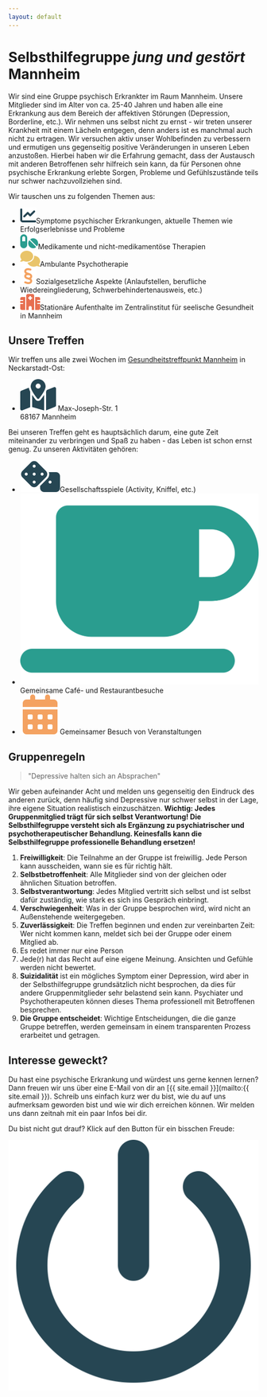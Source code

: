 ```yaml
---
layout: default
---
```


# Selbsthilfegruppe *jung und gestört* Mannheim

Wir sind eine Gruppe psychisch Erkrankter im Raum Mannheim. Unsere Mitglieder sind im Alter von ca. 25-40 Jahren und haben alle eine Erkrankung aus dem Bereich der affektiven Störungen (Depression, Borderline, etc.). Wir nehmen uns selbst nicht zu ernst - wir treten unserer Krankheit mit einem Lächeln entgegen, denn anders ist es manchmal auch nicht zu ertragen. Wir versuchen aktiv unser Wohlbefinden zu verbessern und ermutigen uns gegenseitig positive Veränderungen in unseren Leben anzustoßen. Hierbei haben wir die Erfahrung gemacht, dass der Austausch mit anderen Betroffenen sehr hilfreich sein kann, da für Personen ohne psychische Erkrankung erlebte Sorgen, Probleme und Gefühlszustände teils nur schwer nachzuvollziehen sind.

Wir tauschen uns zu folgenden Themen aus:

<ul>
  <li class="enum-with-icons"><img src="assets/svg/chart-line.svg" alt="Graph"><span>Symptome psychischer Erkrankungen, aktuelle Themen wie Erfolgserlebnisse und Probleme</span></li>
  <li class="enum-with-icons"><img src="assets/svg/pills.svg" alt="Pills"><span>Medikamente und nicht-medikamentöse Therapien </span></li>
  <li class="enum-with-icons"><img src="assets/svg/comments.svg" alt="Comments"><span>Ambulante Psychotherapie</span></li>
  <li class="enum-with-icons"><img src="assets/svg/section.svg" alt="Section"><span>Sozialgesetzliche Aspekte (Anlaufstellen, berufliche Wiedereingliederung, Schwerbehindertenausweis, etc.)</span></li>
  <li class="enum-with-icons"><img src="assets/svg/hospital.svg" alt="Hospital"><span>Stationäre Aufenthalte im Zentralinstitut für seelische Gesundheit in Mannheim</span></li>
</ul>

## Unsere Treffen
Wir treffen uns alle zwei Wochen im [Gesundheitstreffpunkt Mannheim](https://www.gesundheitstreffpunkt-mannheim.de) in Neckarstadt-Ost:

<ul>
  <li class="enum-with-icons">
    <img src="assets/svg/map.svg" alt="Map">
    <span> Max-Joseph-Str. 1 <br> 68167 Mannheim</span>
  </li>
</ul>
Bei unseren Treffen geht es hauptsächlich darum, eine gute Zeit miteinander zu verbringen und Spaß zu haben - das Leben ist schon ernst genug. Zu unseren Aktivitäten gehören:
<ul>
  <li class="enum-with-icons"><img src="assets/svg/dice.svg" alt="Dices"><span>Gesellschaftsspiele (Activity, Kniffel, etc.)</span></li>
  <li class="enum-with-icons"><img src="assets/svg/pot.svg" alt="Coffee"><span>Gemeinsame Café- und Restaurantbesuche</span></li>
  <li class="enum-with-icons"><img src="assets/svg/calendar.svg" alt="Calendar"><span>Gemeinsamer Besuch von Veranstaltungen</span></li>
</ul>


## Gruppenregeln

> "Depressive halten sich an Absprachen" 

Wir geben aufeinander Acht und melden uns gegenseitig den Eindruck des anderen zurück, denn häufig sind Depressive nur schwer selbst in der Lage, ihre eigene Situation realistisch einzuschätzen. **Wichtig: Jedes Gruppenmitglied trägt für sich selbst Verantwortung! Die Selbsthilfegruppe versteht sich als Ergänzung zu psychiatrischer und psychotherapeutischer Behandlung. Keinesfalls kann die Selbsthilfegruppe professionelle Behandlung ersetzen!**

1. **Freiwilligkeit**: Die Teilnahme an der Gruppe ist freiwillig. Jede Person kann ausscheiden, wann sie es für richtig hält.
2. **Selbstbetroffenheit**: Alle Mitglieder sind von der gleichen oder ähnlichen Situation betroffen.
3. **Selbstverantwortung**: Jedes Mitglied vertritt sich selbst und ist selbst dafür zuständig, wie stark es sich ins Gespräch einbringt.
4. **Verschwiegenheit**: Was in der Gruppe besprochen wird, wird nicht an Außenstehende weitergegeben.
5. **Zuverlässigkeit**: Die Treffen beginnen und enden zur vereinbarten Zeit: Wer nicht kommen kann, meldet sich bei der Gruppe oder einem Mitglied ab.
6. Es redet immer nur eine Person
7. Jede(r) hat das Recht auf eine eigene Meinung. Ansichten und Gefühle werden nicht bewertet.
8. **Suizidalität** ist ein mögliches Symptom einer Depression, wird aber in der Selbsthilfegruppe grundsätzlich nicht besprochen, da dies für andere Gruppenmitglieder sehr belastend sein kann. Psychiater und Psychotherapeuten können dieses Thema professionell mit Betroffenen besprechen. 
9. **Die Gruppe entscheidet**: Wichtige Entscheidungen, die die ganze Gruppe betreffen, werden gemeinsam in einem transparenten Prozess erarbeitet und getragen.

## Interesse geweckt?
Du hast eine psychische Erkrankung und würdest uns gerne kennen lernen? Dann freuen wir uns über eine E-Mail von dir an [{{ site.email }}](mailto:{{ site.email }}). Schreib uns einfach kurz wer du bist, wie du auf uns aufmerksam geworden bist und wie wir dich erreichen können. Wir melden uns dann zeitnah mit ein paar Infos bei dir.

Du bist nicht gut drauf? Klick auf den Button für ein bisschen Freude:
<div>
    <img class="confetti-button" src="assets/svg/on-button.svg" alt="On Button">
</div>
<script src="https://cdn.jsdelivr.net/npm/@tsparticles/confetti@3.3.0/tsparticles.confetti.bundle.min.js"></script>
<script src="assets/js/confetti.js">
